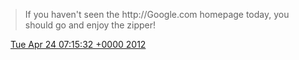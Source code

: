 > If you haven't seen the http://Google\.com homepage today, you should go and enjoy the zipper\!

<img src="../../media/tweet.ico" width="12" /> [Tue Apr 24 07:15:32 +0000 2012](https://twitter.com/DromerDenker/status/194685993935323136)